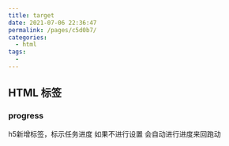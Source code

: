 ```yaml
---
title: target
date: 2021-07-06 22:36:47
permalink: /pages/c5d0b7/
categories:
  - html
tags:
  - 
---
```

## HTML 标签

### progress  
  h5新增标签，标示任务进度
  如果不进行设置 会自动进行进度来回跑动

